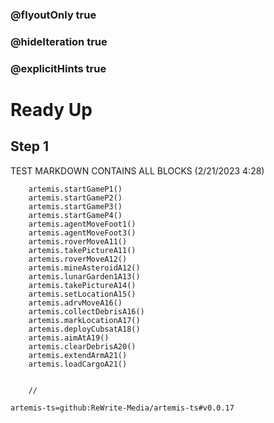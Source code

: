 ### @flyoutOnly true
### @hideIteration true
### @explicitHints true

# Ready Up

## Step 1
TEST MARKDOWN CONTAINS ALL BLOCKS (2/21/2023 4:28)

```ghost
    artemis.startGameP1()
    artemis.startGameP2()
    artemis.startGameP3()
    artemis.startGameP4()    
    artemis.agentMoveFoot1()
    artemis.agentMoveFoot3()
    artemis.roverMoveA11()
    artemis.takePictureA11()
    artemis.roverMoveA12()
    artemis.mineAsteroidA12()
    artemis.lunarGarden1A13()  
    artemis.takePictureA14()
    artemis.setLocationA15() 
    artemis.adrvMoveA16()
    artemis.collectDebrisA16() 
    artemis.markLocationA17()    
    artemis.deployCubsatA18()
    artemis.aimAtA19()
    artemis.clearDebrisA20()
    artemis.extendArmA21()
    artemis.loadCargoA21()
        
```
```template
    //
```

```package
artemis-ts=github:ReWrite-Media/artemis-ts#v0.0.17
```
